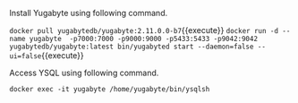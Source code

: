 Install Yugabyte using following command.

`docker pull yugabytedb/yugabyte:2.11.0.0-b7`{{execute}}
`docker run -d --name yugabyte  -p7000:7000 -p9000:9000 -p5433:5433 -p9042:9042 yugabytedb/yugabyte:latest bin/yugabyted start --daemon=false --ui=false`{{execute}}

Access YSQL using following command.

`docker exec -it yugabyte /home/yugabyte/bin/ysqlsh`
